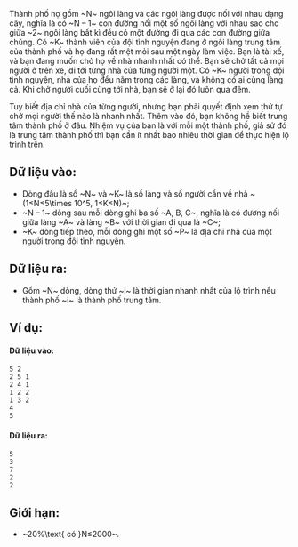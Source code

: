 Thành phố nọ gồm ~N~ ngôi làng và các ngôi làng được nối với nhau dạng cây, nghĩa là có ~N – 1~ con đường nối một số ngôi làng với nhau sao cho giữa ~2~ ngôi làng bất kì đều có một đường đi qua các con đường giữa chúng. Có ~K~ thành viên của đội tình nguyện đang ở ngôi làng trung tâm của thành phố và họ đang rất mệt mỏi sau một ngày làm việc. Bạn là tài xế, và bạn đang muốn chở họ về nhà nhanh nhất có thể. Bạn sẽ chở tất cả mọi người ở trên xe, đi tới từng nhà của từng người một. Có ~K~ người trong đội tình nguyện, nhà của họ đều nằm trong các làng, và không có ai cùng làng cả. Khi chở người cuối cùng tới nhà, bạn sẽ ở lại đó luôn qua đêm.

Tuy biết địa chỉ nhà của từng người, nhưng bạn phải quyết định xem thứ tự chở mọi người thế nào là nhanh nhất. Thêm vào đó, bạn không hề biết trung tâm thành phố ở đâu. Nhiệm vụ của bạn là với mỗi một thành phố, giả sử đó là trung tâm thành phố thì bạn cần ít nhất bao nhiêu thời gian để thực hiện lộ trình trên.

## Dữ liệu vào:
- Dòng đầu là số ~N~ và ~K~ là số làng và số người cần về nhà ~(1≤N≤5\times 10^5, 1≤K≤N)~;
- ~N – 1~ dòng sau mỗi dòng ghi ba số ~A, B, C~, nghĩa là có đường nối giữa làng ~A~ và làng ~B~ với thời gian đi qua là ~C~;
- ~K~ dòng tiếp theo, mỗi dòng ghi một số ~P~ là địa chỉ nhà của một người trong đội tình nguyện.

## Dữ liệu ra:
- Gồm ~N~ dòng, dòng thứ ~i~ là thời gian nhanh nhất của lộ trình nếu thành phố ~i~ là thành phố trung tâm.

## Ví dụ:
#### Dữ liệu vào:
```
5 2
2 5 1
2 4 1
1 2 2
1 3 2
4
5
```

#### Dữ liệu ra:
```
5
3
7
2
2
```

## Giới hạn:
- ~20\%\text{ có }N≤2000~.